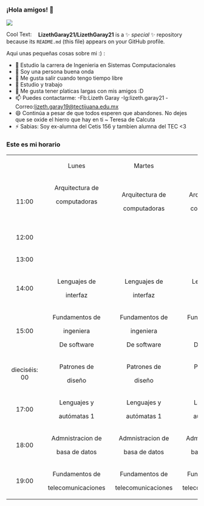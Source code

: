 ### ¡Hola amigos! 👋
![](https://cooltext.com/Render-Image?RenderID=391662124858716&LogoId=391662124)


<a href="http://cooltext.com" target="_top"><img src="https://cooltext.com/images/ct_pixel.gif" width="80" height="15" alt="Cool Text: Logo and Graphics Generator" border="0" /></a>
**LizethGaray21/LizethGaray21** is a ✨ _special_ ✨ repository because its `README.md` (this file) appears on your GitHub profile.

Aqui unas pequeñas cosas sobre mi :) :

- 🔭 Estudio la carrera de Ingenieria en Sistemas Computacionales
- 🌱 Soy una persona buena onda 
- 👯 Me gusta salir cuando tengo tiempo libre
- 🤔 Estudio y trabajo 
- 💬 Me gusta tener platicas largas con mis amigos :D
- 📫 Puedes contactarme:
   -Fb:Lizeth Garay 
   -Ig:lizeth.garay21
   -Correo:lizeth.garay19@tectijuana.edu.mx 
- 😄 Continúa a pesar de que todos esperen que abandones. No dejes que se oxide el hierro que hay en ti ~ Teresa de Calcuta
- ⚡ Sabias: Soy ex-alumna del Cetis 156 y tambien alumna del TEC <3

### Este es mi horario
<table><tr><td class="border_l border_t border_r border_b selected" colspan="1" rowspan="1" style="display: table-cell; text-align: center;"><div class="wrap"><div style="margin: 10px 5px;"></div></div></td><td colspan="1" rowspan="1" class="border_l border_t border_r border_b selected" style="display: table-cell; text-align: center;"><div class="wrap"><div style="margin: 10px 5px;"><p><span><font style="vertical-align: inherit;"><font style="vertical-align: inherit;">Lunes</font></font></span></p></div></div></td><td colspan="1" rowspan="1" class="border_l border_t border_r border_b selected" style="display: table-cell; text-align: center;"><div class="wrap"><div style="margin: 10px 5px;"><p><span><font style="vertical-align: inherit;"><font style="vertical-align: inherit;">Martes</font></font></span></p></div></div></td><td colspan="1" rowspan="1" class="border_l border_t border_r border_b selected" style="display: table-cell; text-align: center;"><div class="wrap"><div style="margin: 10px 5px;"><p><span><font style="vertical-align: inherit;"><font style="vertical-align: inherit;">Miercoles</font></font></span></p></div></div></td><td colspan="1" rowspan="1" class="border_l border_t border_r border_b selected" style="display: table-cell; text-align: center;"><div class="wrap"><div style="margin: 10px 5px;"><p><span><font style="vertical-align: inherit;"><font style="vertical-align: inherit;">Jueves</font></font></span></p></div></div></td><td colspan="1" rowspan="1" class="border_l border_t border_r border_b selected" style="display: table-cell; text-align: center;"><div class="wrap"><div style="margin: 10px 5px;"><p><span><font style="vertical-align: inherit;"><font style="vertical-align: inherit;">Viernes</font></font></span></p></div></div></td></tr><tr><td colspan="1" rowspan="1" class="border_l border_t border_r border_b selected" style="display: table-cell; text-align: center;"><div class="wrap"><div style="margin: 10px 5px;"><p><span><font style="vertical-align: inherit;"><font style="vertical-align: inherit;">11:00</font></font></span></p></div></div></td><td colspan="1" rowspan="1" class="border_l border_t border_r border_b selected" style="display: table-cell; text-align: center;"><div class="wrap"><div style="margin: 10px 5px;"><p><span><font style="vertical-align: inherit;"><font style="vertical-align: inherit;">Arquitectura de</font></font></span></p><p><span><font style="vertical-align: inherit;"><font style="vertical-align: inherit;">computadoras</font></font></span></p><p><span><br></span></p></div></div></td><td colspan="1" rowspan="1" class="border_l border_t border_r border_b selected" style="display: table-cell; text-align: center;"><div class="wrap"><div style="margin: 10px 5px;"><p><span><font style="vertical-align: inherit;"><font style="vertical-align: inherit;">Arquitectura de</font></font></span></p><p><span><font style="vertical-align: inherit;"><font style="vertical-align: inherit;">computadoras</font></font></span></p></div></div></td><td colspan="1" rowspan="1" class="border_l border_t border_r border_b selected" style="display: table-cell; text-align: center;"><div class="wrap"><div style="margin: 10px 5px;"><p><span><font style="vertical-align: inherit;"><font style="vertical-align: inherit;">Arquitectura de</font></font></span></p><p><span><font style="vertical-align: inherit;"><font style="vertical-align: inherit;">computadoras</font></font></span></p></div></div></td><td colspan="1" rowspan="1" style="display: table-cell; text-align: center;" class="border_l border_t border_r border_b selected"><div class="wrap"><div style="margin: 10px 5px;"><p><span><font style="vertical-align: inherit;"><font style="vertical-align: inherit;">Arquitectura de</font></font></span></p><p><span><font style="vertical-align: inherit;"><font style="vertical-align: inherit;">computadoras</font></font></span></p></div></div></td><td colspan="1" rowspan="1" style="display: table-cell; text-align: center;" class="border_l border_t border_r border_b selected"><div class="wrap"><div style="margin: 10px 5px;"><p><span><font style="vertical-align: inherit;"><font style="vertical-align: inherit;">Arquitectura de</font></font></span></p><p><span><font style="vertical-align: inherit;"><font style="vertical-align: inherit;">computadoras</font></font></span></p></div></div></td></tr><tr><td colspan="1" rowspan="1" class="border_l border_t border_r border_b selected" style="display: table-cell; text-align: center;"><div class="wrap"><div style="margin: 10px 5px;"><p><span><font style="vertical-align: inherit;"><font style="vertical-align: inherit;">12:00</font></font></span></p></div></div></td><td colspan="1" rowspan="1" class="border_l border_t border_r border_b selected" style="display: table-cell; text-align: center;"><div class="wrap"><div style="margin: 10px 5px;"></div></div></td><td colspan="1" rowspan="1" class="border_l border_t border_r border_b selected" style="display: table-cell; text-align: center;"><div class="wrap"><div style="margin: 10px 5px;"></div></div></td><td colspan="1" rowspan="1" class="border_l border_t border_r border_b selected" style="display: table-cell; text-align: center;"><div class="wrap"><div style="margin: 10px 5px;"></div></div></td><td colspan="1" rowspan="1" class="border_l border_t border_r border_b selected" style="display: table-cell; text-align: center;"><div class="wrap"><div style="margin: 10px 5px;"></div></div></td><td colspan="1" rowspan="1" class="border_l border_t border_r border_b selected" style="display: table-cell; text-align: center;"><div class="wrap"><div style="margin: 10px 5px;"></div></div></td></tr><tr><td colspan="1" rowspan="1" class="border_l border_t border_r border_b selected" style="display: table-cell; text-align: center;"><div class="wrap"><div style="margin: 10px 5px;"><p><span><font style="vertical-align: inherit;"><font style="vertical-align: inherit;">13:00</font></font></span></p></div></div></td><td colspan="1" rowspan="1" class="border_l border_t border_r border_b selected" style="display: table-cell; text-align: center;"><div class="wrap"><div style="margin: 10px 5px;"></div></div></td><td colspan="1" rowspan="1" class="border_l border_t border_r border_b selected" style="display: table-cell; text-align: center;"><div class="wrap"><div style="margin: 10px 5px;"></div></div></td><td colspan="1" rowspan="1" class="border_l border_t border_r border_b selected" style="display: table-cell; text-align: center;"><div class="wrap"><div style="margin: 10px 5px;"></div></div></td><td colspan="1" rowspan="1" class="border_l border_t border_r border_b selected" style="display: table-cell; text-align: center;"><div class="wrap"><div style="margin: 10px 5px;"></div></div></td><td colspan="1" rowspan="1" class="border_l border_t border_r border_b selected" style="display: table-cell; text-align: center;"><div class="wrap"><div style="margin: 10px 5px;"></div></div></td></tr><tr><td colspan="1" rowspan="1" class="border_l border_t border_r border_b selected" style="display: table-cell; text-align: center;"><div class="wrap"><div style="margin: 10px 5px;"><p><span><font style="vertical-align: inherit;"><font style="vertical-align: inherit;">14:00</font></font></span></p></div></div></td><td colspan="1" rowspan="1" class="border_l border_t border_r border_b selected" style="display: table-cell; text-align: center;"><div class="wrap"><div style="margin: 10px 5px;"><p><span><font style="vertical-align: inherit;"><font style="vertical-align: inherit;">Lenguajes de</font></font></span></p><p><span><font style="vertical-align: inherit;"><font style="vertical-align: inherit;">interfaz</font></font></span></p></div></div></td><td colspan="1" rowspan="1" style="display: table-cell; text-align: center;" class="border_l border_t border_r border_b selected"><div class="wrap"><div style="margin: 10px 5px;"><p><span><font style="vertical-align: inherit;"><font style="vertical-align: inherit;">Lenguajes de</font></font></span></p><p><span><font style="vertical-align: inherit;"><font style="vertical-align: inherit;">interfaz</font></font></span></p></div></div></td><td colspan="1" rowspan="1" style="display: table-cell; text-align: center;" class="border_l border_t border_r border_b selected"><div class="wrap"><div style="margin: 10px 5px;"><p><span><font style="vertical-align: inherit;"><font style="vertical-align: inherit;">Lenguajes de</font></font></span></p><p><span><font style="vertical-align: inherit;"><font style="vertical-align: inherit;">interfaz</font></font></span></p></div></div></td><td colspan="1" rowspan="1" style="display: table-cell; text-align: center;" class="border_l border_t border_r border_b selected"><div class="wrap"><div style="margin: 10px 5px;"><p><span><font style="vertical-align: inherit;"><font style="vertical-align: inherit;">Lenguajes de</font></font></span></p><p><span><font style="vertical-align: inherit;"><font style="vertical-align: inherit;">interfaz</font></font></span></p></div></div></td><td colspan="1" rowspan="1" style="display: table-cell; text-align: center;" class="border_l border_t border_r border_b selected"><div class="wrap"><div style="margin: 10px 5px;"><p><span><font style="vertical-align: inherit;"><font style="vertical-align: inherit;">Lenguajes de</font></font></span></p><p><span><font style="vertical-align: inherit;"><font style="vertical-align: inherit;">interfaz</font></font></span></p></div></div></td></tr><tr><td colspan="1" rowspan="1" class="border_l border_t border_r border_b selected" style="display: table-cell; text-align: center;"><div class="wrap"><div style="margin: 10px 5px;"><p><span><font style="vertical-align: inherit;"><font style="vertical-align: inherit;">15:00</font></font></span></p></div></div></td><td colspan="1" rowspan="1" class="border_l border_t border_r border_b selected" style="display: table-cell; text-align: center;"><div class="wrap"><div style="margin: 10px 5px;"><p><span><font style="vertical-align: inherit;"><font style="vertical-align: inherit;">Fundamentos de</font></font></span></p><p><span><font style="vertical-align: inherit;"><font style="vertical-align: inherit;">ingeniera</font></font></span></p><p><span><font style="vertical-align: inherit;"><font style="vertical-align: inherit;">De software</font></font></span></p></div></div></td><td colspan="1" rowspan="1" style="display: table-cell; text-align: center;" class="border_l border_t border_r border_b selected"><div class="wrap"><div style="margin: 10px 5px;"><p><span><font style="vertical-align: inherit;"><font style="vertical-align: inherit;">Fundamentos de</font></font></span></p><p><span><font style="vertical-align: inherit;"><font style="vertical-align: inherit;">ingeniera</font></font></span></p><p><span><font style="vertical-align: inherit;"><font style="vertical-align: inherit;">De software</font></font></span></p></div></div></td><td colspan="1" rowspan="1" style="display: table-cell; text-align: center;" class="border_l border_t border_r border_b selected"><div class="wrap"><div style="margin: 10px 5px;"><p><span><font style="vertical-align: inherit;"><font style="vertical-align: inherit;">Fundamentos de</font></font></span></p><p><span><font style="vertical-align: inherit;"><font style="vertical-align: inherit;">ingeniera</font></font></span></p><p><span><font style="vertical-align: inherit;"><font style="vertical-align: inherit;">De software</font></font></span></p></div></div></td><td colspan="1" rowspan="1" style="display: table-cell; text-align: center;" class="border_l border_t border_r border_b selected"><div class="wrap"><div style="margin: 10px 5px;"><p><span><font style="vertical-align: inherit;"><font style="vertical-align: inherit;">Fundamentos de</font></font></span></p><p><span><font style="vertical-align: inherit;"><font style="vertical-align: inherit;">ingeniera</font></font></span></p><p><span><font style="vertical-align: inherit;"><font style="vertical-align: inherit;">De software</font></font></span></p></div></div></td><td colspan="1" rowspan="1" style="display: table-cell; text-align: center;" class="border_l border_t border_r border_b selected"><div class="wrap"><div style="margin: 10px 5px;"><p><span><font style="vertical-align: inherit;"><font style="vertical-align: inherit;">Fundamentos de</font></font></span></p><p><span><font style="vertical-align: inherit;"><font style="vertical-align: inherit;">ingeniera</font></font></span></p><p><span><font style="vertical-align: inherit;"><font style="vertical-align: inherit;">De software</font></font></span></p></div></div></td></tr><tr><td colspan="1" rowspan="1" class="border_l border_t border_r border_b selected" style="display: table-cell; text-align: center;"><div class="wrap"><div style="margin: 10px 5px;"><p><span><font style="vertical-align: inherit;"><font style="vertical-align: inherit;">dieciséis: 00</font></font></span></p></div></div></td><td colspan="1" rowspan="1" class="border_l border_t border_r border_b selected" style="display: table-cell; text-align: center;"><div class="wrap"><div style="margin: 10px 5px;"><p><span><font style="vertical-align: inherit;"><font style="vertical-align: inherit;">Patrones de</font></font></span></p><p><span><font style="vertical-align: inherit;"><font style="vertical-align: inherit;">diseño</font></font></span></p></div></div></td><td colspan="1" rowspan="1" style="display: table-cell; text-align: center;" class="border_l border_t border_r border_b selected"><div class="wrap"><div style="margin: 10px 5px;"><p><span><font style="vertical-align: inherit;"><font style="vertical-align: inherit;">Patrones de</font></font></span></p><p><span><font style="vertical-align: inherit;"><font style="vertical-align: inherit;">diseño</font></font></span></p></div></div></td><td colspan="1" rowspan="1" style="display: table-cell; text-align: center;" class="border_l border_t border_r border_b selected"><div class="wrap"><div style="margin: 10px 5px;"><p><span><font style="vertical-align: inherit;"><font style="vertical-align: inherit;">Patrones de</font></font></span></p><p><span><font style="vertical-align: inherit;"><font style="vertical-align: inherit;">diseño</font></font></span></p></div></div></td><td colspan="1" rowspan="1" style="display: table-cell; text-align: center;" class="border_l border_t border_r border_b selected"><div class="wrap"><div style="margin: 10px 5px;"><p><span><font style="vertical-align: inherit;"><font style="vertical-align: inherit;">Patrones de</font></font></span></p><p><span><font style="vertical-align: inherit;"><font style="vertical-align: inherit;">diseño</font></font></span></p></div></div></td><td colspan="1" rowspan="1" style="display: table-cell; text-align: center;" class="border_l border_t border_r border_b selected"><div class="wrap"><div style="margin: 10px 5px;"><p><span><font style="vertical-align: inherit;"><font style="vertical-align: inherit;">Patrones de</font></font></span></p><p><span><font style="vertical-align: inherit;"><font style="vertical-align: inherit;">diseño</font></font></span></p></div></div></td></tr><tr><td colspan="1" rowspan="1" class="border_l border_t border_r border_b selected" style="display: table-cell; text-align: center;"><div class="wrap"><div style="margin: 10px 5px;"><p><span><font style="vertical-align: inherit;"><font style="vertical-align: inherit;">17:00</font></font></span></p></div></div></td><td colspan="1" rowspan="1" class="border_l border_t border_r border_b selected" style="display: table-cell; text-align: center;"><div class="wrap"><div style="margin: 10px 5px;"><p><span><font style="vertical-align: inherit;"><font style="vertical-align: inherit;">Lenguajes y</font></font></span></p><p><span><font style="vertical-align: inherit;"><font style="vertical-align: inherit;">autómatas 1</font></font></span></p></div></div></td><td colspan="1" rowspan="1" style="display: table-cell; text-align: center;" class="border_l border_t border_r border_b selected"><div class="wrap"><div style="margin: 10px 5px;"><p><span><font style="vertical-align: inherit;"><font style="vertical-align: inherit;">Lenguajes y</font></font></span></p><p><span><font style="vertical-align: inherit;"><font style="vertical-align: inherit;">autómatas 1</font></font></span></p></div></div></td><td colspan="1" rowspan="1" style="display: table-cell; text-align: center;" class="border_l border_t border_r border_b selected"><div class="wrap"><div style="margin: 10px 5px;"><p><span><font style="vertical-align: inherit;"><font style="vertical-align: inherit;">Lenguajes y</font></font></span></p><p><span><font style="vertical-align: inherit;"><font style="vertical-align: inherit;">autómatas 1</font></font></span></p></div></div></td><td colspan="1" rowspan="1" style="display: table-cell; text-align: center;" class="border_l border_t border_r border_b selected"><div class="wrap"><div style="margin: 10px 5px;"><p><span><font style="vertical-align: inherit;"><font style="vertical-align: inherit;">Lenguajes y</font></font></span></p><p><span><font style="vertical-align: inherit;"><font style="vertical-align: inherit;">autómatas 1</font></font></span></p></div></div></td><td colspan="1" rowspan="1" style="display: table-cell; text-align: center;" class="border_l border_t border_r border_b selected"><div class="wrap"><div style="margin: 10px 5px;"><p><span><font style="vertical-align: inherit;"><font style="vertical-align: inherit;">Lenguajes y</font></font></span></p><p><span><font style="vertical-align: inherit;"><font style="vertical-align: inherit;">autómatas 1</font></font></span></p></div></div></td></tr><tr><td colspan="1" rowspan="1" class="border_l border_t border_r border_b selected" style="display: table-cell; text-align: center;"><div class="wrap"><div style="margin: 10px 5px;"><p><span><font style="vertical-align: inherit;"><font style="vertical-align: inherit;">18:00</font></font></span></p></div></div></td><td colspan="1" rowspan="1" class="border_l border_t border_r border_b selected" style="display: table-cell; text-align: center;"><div class="wrap"><div style="margin: 10px 5px;"><p><span><font style="vertical-align: inherit;"><font style="vertical-align: inherit;">Admnistracion de</font></font></span></p><p><span><font style="vertical-align: inherit;"><font style="vertical-align: inherit;">basa de datos</font></font></span></p></div></div></td><td colspan="1" rowspan="1" style="display: table-cell; text-align: center;" class="border_l border_t border_r border_b selected"><div class="wrap"><div style="margin: 10px 5px;"><p><span><font style="vertical-align: inherit;"><font style="vertical-align: inherit;">Admnistracion de</font></font></span></p><p><span><font style="vertical-align: inherit;"><font style="vertical-align: inherit;">basa de datos</font></font></span></p></div></div></td><td colspan="1" rowspan="1" style="display: table-cell; text-align: center;" class="border_l border_t border_r border_b selected"><div class="wrap"><div style="margin: 10px 5px;"><p><span><font style="vertical-align: inherit;"><font style="vertical-align: inherit;">Admnistracion de</font></font></span></p><p><span><font style="vertical-align: inherit;"><font style="vertical-align: inherit;">basa de datos</font></font></span></p></div></div></td><td colspan="1" rowspan="1" style="display: table-cell; text-align: center;" class="border_l border_t border_r border_b selected"><div class="wrap"><div style="margin: 10px 5px;"><p><span><font style="vertical-align: inherit;"><font style="vertical-align: inherit;">Admnistracion de</font></font></span></p><p><span><font style="vertical-align: inherit;"><font style="vertical-align: inherit;">basa de datos</font></font></span></p></div></div></td><td colspan="1" rowspan="1" style="display: table-cell; text-align: center;" class="border_l border_t border_r border_b selected"><div class="wrap"><div style="margin: 10px 5px;"><p><span><font style="vertical-align: inherit;"><font style="vertical-align: inherit;">Admnistracion de</font></font></span></p><p><span><font style="vertical-align: inherit;"><font style="vertical-align: inherit;">basa de datos</font></font></span></p></div></div></td></tr><tr><td colspan="1" rowspan="1" class="border_l border_t border_r border_b selected" style="display: table-cell; text-align: center;"><div class="wrap"><div style="margin: 10px 5px;"><p><span><font style="vertical-align: inherit;"><font style="vertical-align: inherit;">19:00</font></font></span></p></div></div></td><td colspan="1" rowspan="1" class="border_l border_t border_r border_b selected" style="display: table-cell; text-align: center;"><div class="wrap"><div style="margin: 10px 5px;"><p><span><font style="vertical-align: inherit;"><font style="vertical-align: inherit;">Fundamentos de</font></font></span></p><p><span><font style="vertical-align: inherit;"><font style="vertical-align: inherit;">telecomunicaciones</font></font></span></p></div></div></td><td colspan="1" rowspan="1" style="display: table-cell; text-align: center;" class="border_l border_t border_r border_b selected"><div class="wrap"><div style="margin: 10px 5px;"><p><span><font style="vertical-align: inherit;"><font style="vertical-align: inherit;">Fundamentos de</font></font></span></p><p><span><font style="vertical-align: inherit;"><font style="vertical-align: inherit;">telecomunicaciones</font></font></span></p></div></div></td><td colspan="1" rowspan="1" style="display: table-cell; text-align: center;" class="border_l border_t border_r border_b selected"><div class="wrap"><div style="margin: 10px 5px;"><p><span><font style="vertical-align: inherit;"><font style="vertical-align: inherit;">Fundamentos de</font></font></span></p><p><span><font style="vertical-align: inherit;"><font style="vertical-align: inherit;">telecomunicaciones</font></font></span></p></div></div></td><td colspan="1" rowspan="1" style="display: table-cell; text-align: center;" class="border_l border_t border_r border_b selected"><div class="wrap"><div style="margin: 10px 5px;"><p><span><font style="vertical-align: inherit;"><font style="vertical-align: inherit;">Fundamentos de</font></font></span></p><p><span><font style="vertical-align: inherit;"><font style="vertical-align: inherit;">telecomunicaciones</font></font></span></p></div></div></td><td colspan="1" rowspan="1" style="display: table-cell; text-align: center;" class="border_l border_t border_r border_b selected"><div class="wrap"><div style="margin: 10px 5px;"><p><span><font style="vertical-align: inherit;"><font style="vertical-align: inherit;">Fundamentos de</font></font></span></p><p><span><font style="vertical-align: inherit;"><font style="vertical-align: inherit;">telecomunicaciones</font></font></span></p></div></div></td></tr></table>

